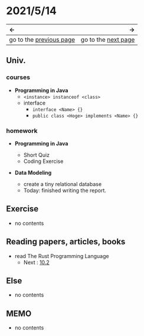 # 2021/5/14
|←|→|
|:---|---:|
go to the [previous page](./13th.md) | go to the [next page](./15th.md)

## Univ.
### courses
- **Programming in Java**
    - `<instance> instanceof <class>`
    - interface
        - `interface <Name> {}`
        - `public class <Hoge> implements <Name> {}`

### homework
- **Programming in Java**
    - Short Quiz
    - Coding Exercise

- **Data Modeling**
    - create a tiny relational database
    - Today: finished writing the report.

## Exercise
- no contents

## Reading papers, articles, books
- read The Rust Programming Language
    - Next : [10.2](https://doc.rust-jp.rs/book-ja/ch10-02-traits.html)

## Else
- no contents

## MEMO
- no contents
